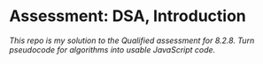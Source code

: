 # Assessment: DSA, Introduction

*This repo is my solution to the Qualified assessment for 8.2.8. Turn pseudocode for algorithms into usable JavaScript code.*
